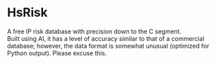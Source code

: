 # HsRisk
A free IP risk database with precision down to the C segment.  
Built using AI, it has a level of accuracy similar to that of a commercial database; however, the data format is somewhat unusual (optimized for Python output). Please excuse this.

